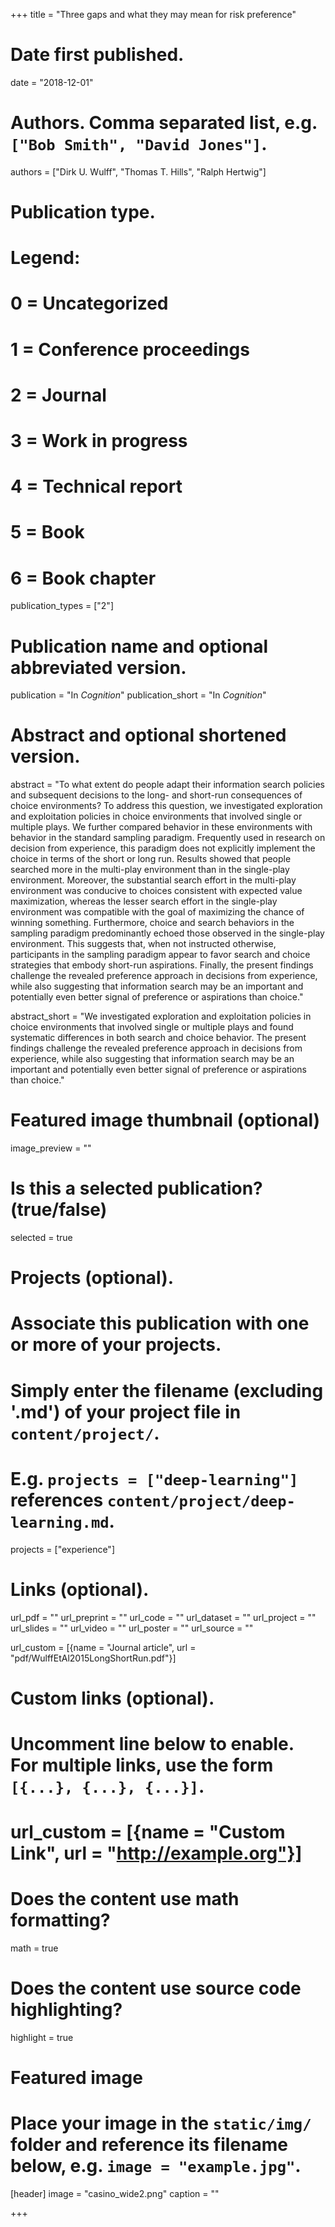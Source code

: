 +++
title = "Three gaps and what they may mean for risk preference"

# Date first published.
date = "2018-12-01"

# Authors. Comma separated list, e.g. `["Bob Smith", "David Jones"]`.
authors = ["Dirk U. Wulff", "Thomas T. Hills", "Ralph Hertwig"]

# Publication type.
# Legend:
# 0 = Uncategorized
# 1 = Conference proceedings
# 2 = Journal
# 3 = Work in progress
# 4 = Technical report
# 5 = Book
# 6 = Book chapter
publication_types = ["2"]

# Publication name and optional abbreviated version.
publication = "In *Cognition*"
publication_short = "In *Cognition*"

# Abstract and optional shortened version.
abstract = "To what extent do people adapt their information search policies and subsequent decisions to the long- and short-run consequences of choice environments? To address this question, we investigated exploration and exploitation policies in choice environments that involved single or multiple plays. We further compared behavior in these environments with behavior in the standard sampling paradigm. Frequently used in research on decision from experience, this paradigm does not explicitly implement the choice in terms of the short or long run. Results showed that people searched more in the multi-play environment than in the single-play environment. Moreover, the substantial search effort in the multi-play environment was conducive to choices consistent with expected value maximization, whereas the lesser search effort in the single-play environment was compatible with the goal of maximizing the chance of winning something. Furthermore, choice and search behaviors in the sampling paradigm predominantly echoed those observed in the single-play environment. This suggests that, when not instructed otherwise, participants in the sampling paradigm appear to favor search and choice strategies that embody short-run aspirations. Finally, the present findings challenge the revealed preference approach in decisions from experience, while also suggesting that information search may be an important and potentially even better signal of preference or aspirations than choice."

abstract_short = "We investigated exploration and exploitation policies in choice environments that involved single or multiple plays and found systematic differences in both search and choice behavior. The present findings challenge the revealed preference approach in decisions from experience, while also suggesting that information search may be an important and potentially even better signal of preference or aspirations than choice."

# Featured image thumbnail (optional)
image_preview = ""

# Is this a selected publication? (true/false)
selected = true

# Projects (optional).
#   Associate this publication with one or more of your projects.
#   Simply enter the filename (excluding '.md') of your project file in `content/project/`.
#   E.g. `projects = ["deep-learning"]` references `content/project/deep-learning.md`.
projects = ["experience"]

# Links (optional).
url_pdf = ""
url_preprint = ""
url_code = ""
url_dataset = ""
url_project = ""
url_slides = ""
url_video = ""
url_poster = ""
url_source = ""

url_custom = [{name = "Journal article", url = "pdf/WulffEtAl2015LongShortRun.pdf"}]

# Custom links (optional).
#   Uncomment line below to enable. For multiple links, use the form `[{...}, {...}, {...}]`.
# url_custom = [{name = "Custom Link", url = "http://example.org"}]

# Does the content use math formatting?
math = true

# Does the content use source code highlighting?
highlight = true

# Featured image
# Place your image in the `static/img/` folder and reference its filename below, e.g. `image = "example.jpg"`.
[header]
image = "casino_wide2.png"
caption = ""

+++
